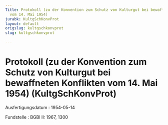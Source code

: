 ```yaml
---
Title: Protokoll (zu der Konvention zum Schutz von Kulturgut bei bewaffneten Konflikten
  vom 14. Mai 1954)
jurabk: KultgSchKonvProt
layout: default
origslug: kultgschkonvprot
slug: kultgschkonvprot

---
```


# Protokoll (zu der Konvention zum Schutz von Kulturgut bei bewaffneten Konflikten vom 14. Mai 1954) (KultgSchKonvProt)

Ausfertigungsdatum
:   1954-05-14

Fundstelle
:   BGBl II: 1967, 1300

